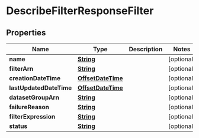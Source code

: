

# DescribeFilterResponseFilter


## Properties

| Name | Type | Description | Notes |
|------------ | ------------- | ------------- | -------------|
|**name** | [**String**](String.md) |  |  [optional] |
|**filterArn** | [**String**](String.md) |  |  [optional] |
|**creationDateTime** | [**OffsetDateTime**](OffsetDateTime.md) |  |  [optional] |
|**lastUpdatedDateTime** | [**OffsetDateTime**](OffsetDateTime.md) |  |  [optional] |
|**datasetGroupArn** | [**String**](String.md) |  |  [optional] |
|**failureReason** | [**String**](String.md) |  |  [optional] |
|**filterExpression** | [**String**](String.md) |  |  [optional] |
|**status** | [**String**](String.md) |  |  [optional] |



